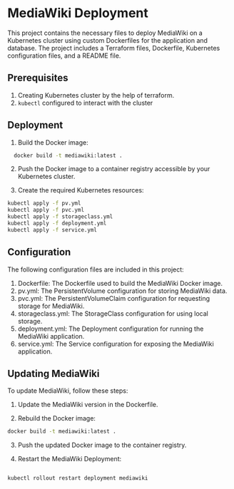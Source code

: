 
# MediaWiki Deployment

This project contains the necessary files to deploy MediaWiki on a Kubernetes cluster using custom Dockerfiles for the application and database. The project includes a Terraform files, Dockerfile, Kubernetes configuration files, and a README file.


## Prerequisites

1. Creating Kubernetes cluster by the help of terraform.
2. `kubectl` configured to interact with the cluster

## Deployment

1. Build the Docker image:

```bash
  docker build -t mediawiki:latest .
```

2. Push the Docker image to a container registry accessible by your Kubernetes cluster.

3. Create the required Kubernetes resources:

```bash
kubectl apply -f pv.yml
kubectl apply -f pvc.yml
kubectl apply -f storageclass.yml
kubectl apply -f deployment.yml
kubectl apply -f service.yml
```


## Configuration
The following configuration files are included in this project:

1. Dockerfile: The Dockerfile used to build the MediaWiki Docker image.
2. pv.yml: The PersistentVolume configuration for storing MediaWiki data.
3. pvc.yml: The PersistentVolumeClaim configuration for requesting storage for MediaWiki.
4. storageclass.yml: The StorageClass configuration for using local storage.
5. deployment.yml: The Deployment configuration for running the MediaWiki application.
6. service.yml: The Service configuration for exposing the MediaWiki application.
## Updating MediaWiki

To update MediaWiki, follow these steps:

1. Update the MediaWiki version in the Dockerfile.

2. Rebuild the Docker image:

```bash
docker build -t mediawiki:latest .

```

3. Push the updated Docker image to the container registry.

4. Restart the MediaWiki Deployment:

```bash

kubectl rollout restart deployment mediawiki

```
